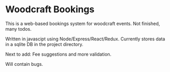 #  Woodcraft Bookings

This is a web-based bookings system for woodcraft events. Not finished, many todos.

Written in javascipt using Node/Express/React/Redux. Currently stores data in a sqlite DB in the project directory.

Next to add: Fee suggestions and more validation.

Will contain bugs.